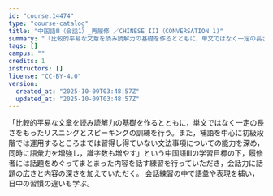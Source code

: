 ```yaml
---
id: "course:14474"
type: "course-catalog"
title: "中国語Ⅲ（会話1）_再履修 ／CHINESE III（CONVERSATION 1)"
summary: "「比較的平易な文章を読み読解力の基礎を作るとともに，単文ではなく一定の長さをもったリスニングとスピーキングの訓練を行う。また，補語を中心に初級段階では運用するところまでは習得し得ていない文法事項についての能力を深め，同時に語彙力を増強し，識…"
tags: []
campus: ""
credits: 1
instructors: []
license: "CC-BY-4.0"
version:
  created_at: "2025-10-09T03:48:57Z"
  updated_at: "2025-10-09T03:48:57Z"
---
```

「比較的平易な文章を読み読解力の基礎を作るとともに，単文ではなく一定の長さをもったリスニングとスピーキングの訓練を行う。また，補語を中心に初級段階では運用するところまでは習得し得ていない文法事項についての能力を深め，同時に語彙力を増強し，識字数も増やす」という中国語Ⅲの学習目標の下，履修者には話題をめぐってまとまった内容を話す練習を行っていただき，会話力に話題の広さと内容の深さを加えていただく。 会話練習の中で語彙や表現を補い，日中の習慣の違いも学ぶ。
